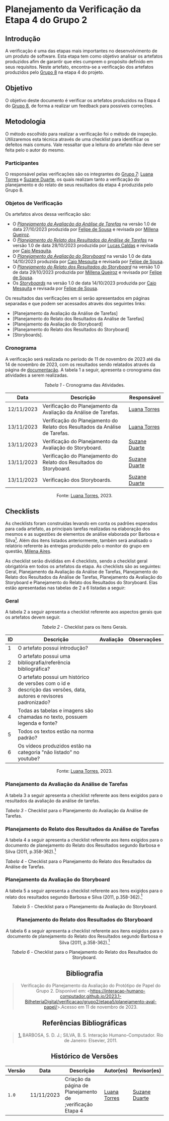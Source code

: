# Planejamento da Verificação da Etapa 4 do Grupo 2

## Introdução

A verificação é uma das etapas mais importantes no desenvolvimento de um produto de software. Esta etapa tem como objetivo analisar os artefatos produzidos afim de garantir que eles cumprem o propósito definido em seus requisitos.
Neste artefato, encontra-se a verificação dos artefatos produzidos pelo [Grupo 8](https://interacao-humano-computador.github.io/2023.2-SEI-GDF/#/) na etapa 4 do projeto.

## Objetivo

O objetivo deste documento é verificar os artefatos produzidos na Etapa 4 do  [Grupo 8](https://interacao-humano-computador.github.io/2023.2-SEI-GDF/#/), de forma a realizar um feedback para possíveis correções.

## Metodologia

O método escolhido para realizar a verificação foi o método de inspeção. Utilizaremos esta técnica através de uma checklist para identificar os defeitos mais comuns. Vale ressaltar que a leitura do artefato não deve ser feita pelo o autor do mesmo.

### Participantes

O responsável pelas verificações são os integrantes do [Grupo 7](https://interacao-humano-computador.github.io/2023.2-OnlineJudge/): [Luana Torres](https://github.com/luanatorress) e [Suzane Duarte](https://github.com/suzaneduarte), os quais realizam tanto a verificação do planejamento e do relato de seus resultados da etapa 4 produzida pelo Grupo 8.

### Objetos de Verificação

Os artefatos alvos dessa verificação são:

- O [*Planejamento da Avaliação da Análise de Tarefas*](https://interacao-humano-computador.github.io/2023.2-SEI-GDF/#/design-avaliacao-desenvolvimento/planejamento/analise-tarefas/planejamento-avaliacao-analise-tarefas) na versão 1.0 de data 27/10/2023 produzida por [Felipe de Sousa](https://github.com/fsousac) e revisada por [Millena Queiroz](https://github.com/MillenaQueiroz).
- O [*Planejamento do Relato dos Resultados da Análise de Tarefas*](https://interacao-humano-computador.github.io/2023.2-SEI-GDF/#/design-avaliacao-desenvolvimento/planejamento/analise-tarefas/planejamento-resultado-analise-tarefas) na versão 1.0 de data 28/10/2023 produzida por [Lucas Caldas](https://github.com/lucascaldasb) e revisada por [Caio Mesquita](https://github.com/Caiomesvie).
- O [*Planejamento da Avaliação do Storyboard*](https://interacao-humano-computador.github.io/2023.2-SEI-GDF/#/design-avaliacao-desenvolvimento/planejamento/storyboard/planejamento-avaliacao-storyboard) na versão 1.0 de data 14/10/2023 produzida por [Caio Mesquita](https://github.com/Caiomesvie) e revisada por [Felipe de Sousa](https://github.com/fsousac).
- O [*Planejamento do Relato dos Resultados do Storyboard*](https://interacao-humano-computador.github.io/2023.2-SEI-GDF/#/design-avaliacao-desenvolvimento/planejamento/storyboard/planej-relat-resul) na versão 1.0 de data 29/10/2023 produzida por [Millena Queiroz](https://github.com/MillenaQueiroz) e revisada por [Felipe de Sousa](https://github.com/fsousac).
- Os [*Storyboards*](https://interacao-humano-computador.github.io/2023.2-SEI-GDF/#/design-avaliacao-desenvolvimento/planejamento/storyboard/storyboards) na versão 1.0 de data 14/10/2023 produzida por [Caio Mesquita](https://github.com/Caiomesvie) e revisada por [Felipe de Sousa](https://github.com/fsousac).

Os resultados das verificações em si serão apresentados em páginas separadas e que podem ser acessados através dos seguintes links:

- [Planejamento da Avaliação da Análise de Tarefas]
- [Planejamento do Relato dos Resultados da Análise de Tarefas]
- [Planejamento da Avaliação do Storyboard]
- [Planejamento do Relato dos Resultados do Storyboard]
- [Storyboards].

### Cronograma

A verificação será realizada no período de 11 de novembro de 2023 até dia 14 de novembro de 2023, com os resultados sendo relatados através da página de [documentação](https://interacao-humano-computador.github.io/2023.2-OnlineJudge/). A tabela 1 a seguir, apresenta o cronograma das atividades a serem realizadas.

<center>

*Tabela 1* - Cronograma das Atividades.

| Data       | Descrição                                                                   | Responsável                                                                                       |
| ---------- | --------------------------------------------------------------------------- | ------------------------------------------------------------------------------------------------- |
| 12/11/2023 | Verificação do Planejamento da Avaliação da Análise de Tarefas.             | [Luana Torres](https://github.com/luanatorress)                                                  |
| 13/11/2023 | Verificação do Planejamento do Relato dos Resultados da Análise de Tarefas. | [Luana Torres](https://github.com/luanatorress)                                                    |
| 13/11/2023 | Verificação do Planejamento da Avaliação do Storyboard.                     | [Suzane Duarte](https://github.com/suzaneduarte)                                                  |
| 13/11/2023 | Verificação do Planejamento do Relato dos Resultados do Storyboard.         | [Suzane Duarte](https://github.com/suzaneduarte)                                                    |
| 13/11/2023 | Verificação dos Storyboards.                                  | [Suzane Duarte](https://github.com/suzaneduarte) |

Fonte: [Luana Torres](https://github.com/luanatorress), 2023.

</center>

## Checklists

As checklists foram construídas levando em conta os padrões esperados para cada artefato, as principais tarefas realizadas na elaboração dos mesmos e as sugestões de elementos de análise elaborada por Barbosa e Silva<a id=anchor_1 href="#REF1"><sup>1</sup></a>. 
Além dos itens listados anteriormente, também será analisado o relatório referente às entregas produzido pelo o monitor do grupo em questão, [Milena Aires](https://github.com/milenaaires).

As checklist serão divididas em 4 checklists, sendo a checklist geral obrigatória em todos os artefatos da etapa. As checklists são as seguintes: Geral, Planejamento da Avaliação da Análise de Tarefas, Planejamento do Relato dos Resultados da Análise de Tarefas, Planejamento da Avaliação do Storyboard e Planejamento do Relato dos Resultados do Storyboard. Elas estão apresentadas nas tabelas de 2 a 6 listadas a seguir:

### Geral

A tabela 2 a seguir apresenta a checklist referente aos aspectos gerais que os artefatos devem seguir.

<center>

*Tabela 2* - Checklist para os Itens Gerais.

| ID  | Descrição                                                                                              | Avaliação | Observações |
| --- | ------------------------------------------------------------------------------------------------------ | --------- | ----------- |
| 1   | O artefato possui introdução?                                                                          |           |             |
| 2   | O artefato possui uma bibliografia/referência bibliográfica?                                           |           |             |
| 3   | O artefato possui um histórico de versões com o id e descrição das versões, data, autores e revisores padronizado? |           |             |
| 4   | Todas as tabelas e imagens são chamadas no texto, possuem legenda e fonte?                           |           |             |
| 5   | Todos os textos estão na norma padrão?                                                                 |           |             |
| 6   | Os vídeos produzidos estão na categoria "não listado" no youtube?                                                                 |           |             |

Fonte: [Luana Torres](https://github.com/luanatorress), 2023.

</center>

### Planejamento da Avaliação da Análise de Tarefas

A tabela 3 a seguir apresenta a checklist referente aos itens exigidos para o resultados da avaliação da análise de tarefas.

*Tabela 3* - Checklist para o Planejamento do Avaliação da Análise de Tarefas.


### Planejamento do Relato dos Resultados da Análise de Tarefas

A tabela 4 a seguir apresenta a checklist referente aos itens exigidos para o documento de planejamento do Relato dos Resultados segundo Barbosa e Silva (2011, p.358-362).<a href="#REF1"><sup>1</sup></a>


*Tabela 4* - Checklist para o Planejamento do Relato dos Resultados da Análise de Tarefas.



### Planejamento da Avaliação do Storyboard

A tabela 5 a seguir apresenta a checklist referente aos itens exigidos para o relato dos resultados segundo Barbosa e Silva (2011, p.358-362).<a href="#REF1"><sup>1</sup></a>

<center>

*Tabela 5* - Checklist para o Planejamento da Avaliação do Storyboard.


### Planejamento do Relato dos Resultados do Storyboard

A tabela 6 a seguir apresenta a checklist referente aos itens exigidos para o documento de planejamento do Relato dos Resultados segundo Barbosa e Silva (2011, p.358-362).<a href="#REF1"><sup>1</sup></a>

<center>

*Tabela 6* - Checklist para o Planejamento do Relato dos Resultados do Storyboard.


## Bibliografia

> Verificação do Planejamento da Avaliação do Protótipo de Papel do Grupo 2. Disponível em: <<https://interacao-humano-computador.github.io/2023.1-BilheteriaDigital/verificacao/grupo2/etapa5/planejamento-aval-papel/>>.Acesso em 11 de novembro de 2023.

## Referências Bibliográficas

> <a id="REF1" href="#anchor_1">1.</a> BARBOSA, S. D. J.; SILVA, B. S. Interação Humano-Computador. Rio de Janeiro: Elsevier, 2011.


## Histórico de Versões

| Versão | Data       | Descrição                                        | Autor(es)                                        | Revisor(es)                                      |
| ------ | ---------- | ------------------------------------------------ | ------------------------------------------------ | ------------------------------------------------ |
| `1.0`  | 11/11/2023 | Criação da página de Planejamento de ;verificação Etapa 4  | [Luana Torres](https://github.com/luanatorress)   | [Suzane Duarte](https://github.com/suzaneduarte) | 